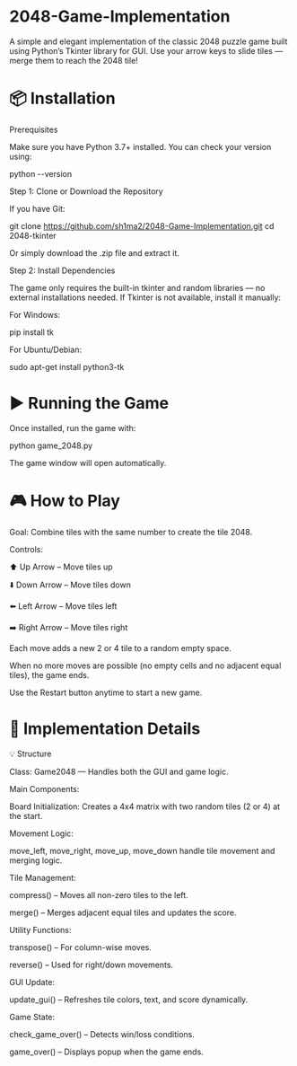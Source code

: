 # 2048-Game-Implementation
A simple and elegant implementation of the classic 2048 puzzle game built using Python’s Tkinter library for GUI.
Use your arrow keys to slide tiles — merge them to reach the 2048 tile!

# 📦 Installation
Prerequisites

Make sure you have Python 3.7+ installed.
You can check your version using:

python --version

Step 1: Clone or Download the Repository

If you have Git:

git clone https://github.com/sh1ma2/2048-Game-Implementation.git
cd 2048-tkinter


Or simply download the .zip file and extract it.

Step 2: Install Dependencies

The game only requires the built-in tkinter and random libraries — no external installations needed.
If Tkinter is not available, install it manually:

For Windows:

pip install tk


For Ubuntu/Debian:

sudo apt-get install python3-tk

# ▶️ Running the Game

Once installed, run the game with:

python game_2048.py


The game window will open automatically.

# 🎮 How to Play

Goal: Combine tiles with the same number to create the tile 2048.

Controls:

⬆️ Up Arrow – Move tiles up

⬇️ Down Arrow – Move tiles down

⬅️ Left Arrow – Move tiles left

➡️ Right Arrow – Move tiles right

Each move adds a new 2 or 4 tile to a random empty space.

When no more moves are possible (no empty cells and no adjacent equal tiles), the game ends.

Use the Restart button anytime to start a new game.

# 🧠 Implementation Details
💡 Structure

Class: Game2048 — Handles both the GUI and game logic.

Main Components:

Board Initialization: Creates a 4x4 matrix with two random tiles (2 or 4) at the start.

Movement Logic:

move_left, move_right, move_up, move_down
handle tile movement and merging logic.

Tile Management:

compress() – Moves all non-zero tiles to the left.

merge() – Merges adjacent equal tiles and updates the score.

Utility Functions:

transpose() – For column-wise moves.

reverse() – Used for right/down movements.

GUI Update:

update_gui() – Refreshes tile colors, text, and score dynamically.

Game State:

check_game_over() – Detects win/loss conditions.

game_over() – Displays popup when the game ends.
